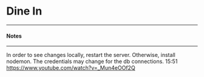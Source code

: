 # Dine In
-------------------------------
#### Notes
-------------------------------
In order to see changes locally, restart the server. Otherwise, install nodemon.
The credentials may change for the db connections.
15:51
https://www.youtube.com/watch?v=_Mun4eOOf2Q